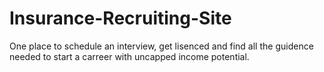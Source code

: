 # Insurance-Recruiting-Site
One place to schedule an interview, get lisenced and find all the guidence needed to start a carreer with uncapped income potential.
